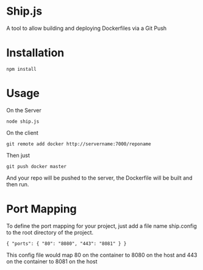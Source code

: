 Ship.js
=======

A tool to allow building and deploying Dockerfiles via a Git Push

Installation
============

`npm install`

Usage
=====

On the Server

`node ship.js`

On the client

`git remote add docker http://servername:7000/reponame`

Then just

`git push docker master`

And your repo will be pushed to the server, the Dockerfile will be built and then run.


Port Mapping
============

To define the port mapping for your project, just add a file name ship.config to the root directory of the project.


`{
  "ports": {
    "80": "8080",
    "443": "8081"
  }
}`

This config file would map 80 on the container to 8080 on the host and 443 on the container to 8081 on the host
